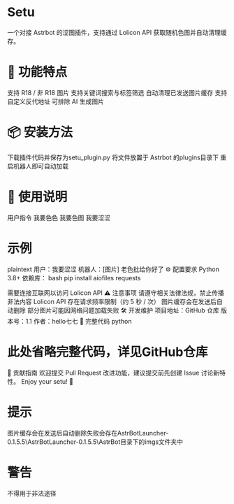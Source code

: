 # Setu
一个对接 Astrbot 的涩图插件，支持通过 Lolicon API 获取随机色图并自动清理缓存。
# 🌟 功能特点
支持 R18 / 非 R18 图片
支持关键词搜索与标签筛选
自动清理已发送图片缓存
支持自定义反代地址
可排除 AI 生成图片
# 📦 安装方法
下载插件代码并保存为setu_plugin.py
将文件放置于 Astrbot 的plugins目录下
重启机器人即可自动加载
# 🚀 使用说明
用户指令
我要色色
我要色图
我要涩涩
# 示例
plaintext
用户：我要涩涩
机器人：[图片] 老色批给你好了
⚙️ 配置要求
Python 3.8+
依赖库：
bash
pip install aiofiles requests

需要连接互联网以访问 Lolicon API
⚠️ 注意事项
请遵守相关法律法规，禁止传播非法内容
Lolicon API 存在请求频率限制（约 5 秒 / 次）
图片缓存会在发送后自动删除
部分图片可能因网络问题加载失败
🛠️ 开发维护
项目地址：GitHub 仓库
版本号：1.1
作者：hello七七
📜 完整代码
python
# 此处省略完整代码，详见GitHub仓库
🎉 贡献指南
欢迎提交 Pull Request 改进功能，建议提交前先创建 Issue 讨论新特性。
Enjoy your setu! 🌸
# 提示
图片缓存会在发送后自动删除失败会存在AstrBotLauncher-0.1.5.5\AstrBotLauncher-0.1.5.5\AstrBot目录下的imgs文件夹中
# 警告
不得用于非法途径
